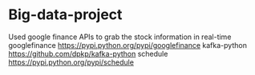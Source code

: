 # Big-data-project
Used google finance APIs to grab the stock information in real-time
googlefinance https://pypi.python.org/pypi/googlefinance kafka-python https://github.com/dpkp/kafka-python schedule https://pypi.python.org/pypi/schedule

